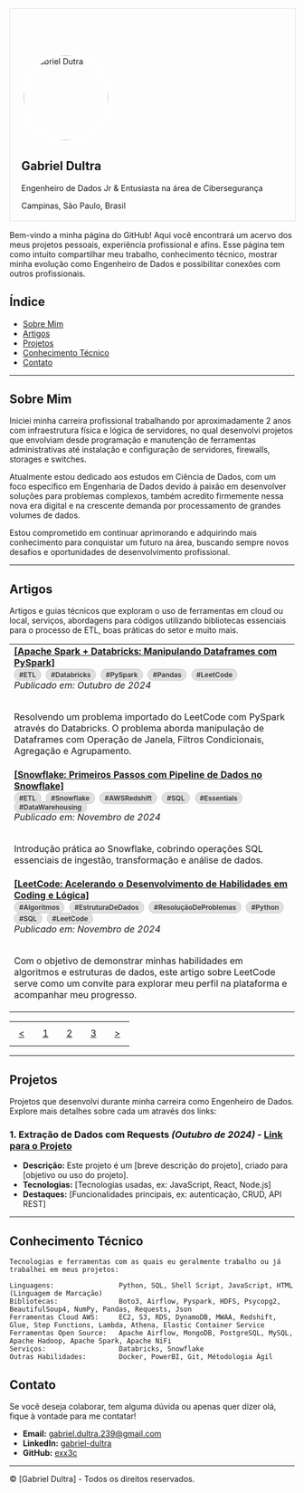<div style="width: 100%; border: 1px solid #dfe2e5; overflow: hidden; margin-bottom: 16px;">
  <!-- Imagem de Fundo -->
  <div style="width: 100%; background-image: url('https://media.licdn.com/dms/image/v2/D4E16AQFxAQHoxQmq6w/profile-displaybackgroundimage-shrink_350_1400/profile-displaybackgroundimage-shrink_350_1400/0/1719354406463?e=1733961600&v=beta&t=SPUztuTiGKKWeEHkbGfSGljAo_cb2sNuUZmz14ux58k'); background-size: cover; height: 190px;"></div>

  <!-- Conteúdo Principal: Foto de Perfil e Informações -->
  <div style="width: 100%; text-align: left; padding: 20px; padding-bottom: 4px; margin-top: -72px;">
    <!-- Foto de Perfil -->
    <img src="https://media.licdn.com/dms/image/v2/D4E03AQG8Zs47HC0Bew/profile-displayphoto-shrink_800_800/profile-displayphoto-shrink_800_800/0/1718231760894?e=1733961600&v=beta&t=gCoabjw99nQ7yo8QTmoVLlxMVt32tQfStIOOJsxo7fU" alt="Gabriel Dutra" style="width: 150px; height: 150px; border-radius: 50%; border: 4px solid white; margin-top: -60px;">
    <!-- Nome e Descrição -->
    <h2>Gabriel Dultra</h2>
    <p>Engenheiro de Dados Jr & Entusiasta na área de Cibersegurança</p>
    <p>Campinas, São Paulo, Brasil</p>
  </div>
</div>

Bem-vindo a minha página do GitHub! Aqui você encontrará um acervo dos meus projetos pessoais, experiência profissional e afins. Esse página tem como intuito compartilhar meu trabalho, conhecimento técnico, mostrar minha evolução como Engenheiro de Dados e possibilitar conexões com outros profissionais.

## Índice
- [Sobre Mim](#sobre-mim)
- [Artigos](#artigos)
- [Projetos](#projetos)
- [Conhecimento Técnico](#conhecimento-técnico)
- [Contato](#contato)

---

## Sobre Mim
Iniciei minha carreira profissional trabalhando por aproximadamente 2 anos com infraestrutura física e lógica de servidores, no qual desenvolvi projetos que envolviam desde programação e manutenção de ferramentas administrativas até instalação e configuração de servidores, firewalls, storages e switches.

Atualmente estou dedicado aos estudos em Ciência de Dados, com um foco específico em Engenharia de Dados devido à paixão em desenvolver soluções para problemas complexos, também acredito firmemente nessa nova era digital e na crescente demanda por processamento de grandes volumes de dados.

Estou comprometido em continuar aprimorando e adquirindo mais conhecimento para conquistar um futuro na área, buscando sempre novos desafios e oportunidades de desenvolvimento profissional.

---

## Artigos
Artigos e guias técnicos que exploram o uso de ferramentas em cloud ou local, serviços, abordagens para códigos utilizando bibliotecas essenciais para o processo de ETL, boas práticas do setor e muito mais.

<table>
  <tr>
    <td>
      <a href="databricks"><b>[Apache Spark + Databricks: Manipulando Dataframes com PySpark]</b></a>
      <br>
      <span style="background-color:#e0e0e0; color:#333; padding:2px 8px; border-radius:15px; font-size:12px; font-weight:600; border:1px solid #ccc;">#ETL</span>&nbsp;
      <span style="background-color:#e0e0e0; color:#333; padding:2px 8px; border-radius:15px; font-size:12px; font-weight:600; border:1px solid #ccc;">#Databricks</span>&nbsp;
      <span style="background-color:#e0e0e0; color:#333; padding:2px 8px; border-radius:15px; font-size:12px; font-weight:600; border:1px solid #ccc;">#PySpark</span>&nbsp;
      <span style="background-color:#e0e0e0; color:#333; padding:2px 8px; border-radius:15px; font-size:12px; font-weight:600; border:1px solid #ccc;">#Pandas</span>&nbsp;
      <span style="background-color:#e0e0e0; color:#333; padding:2px 8px; border-radius:15px; font-size:12px; font-weight:600; border:1px solid #ccc;">#LeetCode</span>&nbsp;
      <br>
      <i>Publicado em: Outubro de 2024</i><br><br>
      <p>Resolvendo um problema importado do LeetCode com PySpark através do Databricks. O problema aborda manipulação de Dataframes com Operação de Janela, Filtros Condicionais, Agregação e Agrupamento.</p>
    </td>
  </tr>
  <tr>
    <td>
      <a href="snowflake"><b>[Snowflake: Primeiros Passos com Pipeline de Dados no Snowflake]</b></a>
      <br>
      <span style="background-color:#e0e0e0; color:#333; padding:2px 8px; border-radius:15px; font-size:12px; font-weight:600; border:1px solid #ccc;">#ETL</span>&nbsp;
      <span style="background-color:#e0e0e0; color:#333; padding:2px 8px; border-radius:15px; font-size:12px; font-weight:600; border:1px solid #ccc;">#Snowflake</span>&nbsp;
      <span style="background-color:#e0e0e0; color:#333; padding:2px 8px; border-radius:15px; font-size:12px; font-weight:600; border:1px solid #ccc;">#AWSRedshift</span>&nbsp;
      <span style="background-color:#e0e0e0; color:#333; padding:2px 8px; border-radius:15px; font-size:12px; font-weight:600; border:1px solid #ccc;">#SQL</span>&nbsp;
      <span style="background-color:#e0e0e0; color:#333; padding:2px 8px; border-radius:15px; font-size:12px; font-weight:600; border:1px solid #ccc;">#Essentials</span>&nbsp;
      <span style="background-color:#e0e0e0; color:#333; padding:2px 8px; border-radius:15px; font-size:12px; font-weight:600; border:1px solid #ccc;">#DataWarehousing</span>
      <br>
      <i>Publicado em: Novembro de 2024</i><br><br>        
      <p>Introdução prática ao Snowflake, cobrindo operações SQL essenciais de ingestão, transformação e análise de dados.</p>
    </td>
  </tr>
  <tr>
    <td>
      <a href="snowflake"><b>[LeetCode: Acelerando o Desenvolvimento de Habilidades em Coding e Lógica]</b></a>
      <br>
      <span style="background-color:#e0e0e0; color:#333; padding:2px 8px; border-radius:15px; font-size:12px; font-weight:600; border:1px solid #ccc;">#Algoritmos</span>&nbsp;
      <span style="background-color:#e0e0e0; color:#333; padding:2px 8px; border-radius:15px; font-size:12px; font-weight:600; border:1px solid #ccc;">#EstruturaDeDados</span>&nbsp;
       <span style="background-color:#e0e0e0; color:#333; padding:2px 8px; border-radius:15px; font-size:12px; font-weight:600; border:1px solid #ccc;">#ResoluçãoDeProblemas</span>&nbsp;
      <span style="background-color:#e0e0e0; color:#333; padding:2px 8px; border-radius:15px; font-size:12px; font-weight:600; border:1px solid #ccc;">#Python</span>&nbsp;
      <span style="background-color:#e0e0e0; color:#333; padding:2px 8px; border-radius:15px; font-size:12px; font-weight:600; border:1px solid #ccc;">#SQL</span>&nbsp;
      <span style="background-color:#e0e0e0; color:#333; padding:2px 8px; border-radius:15px; font-size:12px; font-weight:600; border:1px solid #ccc;">#LeetCode</span>&nbsp;
      <br>
      <i>Publicado em: Novembro de 2024</i><br><br>        
      <p>Com o objetivo de demonstrar minhas habilidades em algoritmos e estruturas de dados, este artigo sobre LeetCode serve como um convite para explorar meu perfil na plataforma e acompanhar meu progresso.</p>
    </td>
  </tr>
</table>

<table>
  <tr>
    <td><a href="#" style="display: block; text-align: center; padding: 8px;">&#60;</a></td> <!-- Botão "Anterior" -->
    <td><a href="#" style="display: block; text-align: center; padding: 8px;">1</a></td> <!-- Página 1 -->
    <td><a href="#" style="display: block; text-align: center; padding: 8px;">2</a></td> <!-- Página 2 -->
    <td><a href="#" style="display: block; text-align: center; padding: 8px;">3</a></td> <!-- Página 3 -->
    <td><a href="#" style="display: block; text-align: center; padding: 8px;">&#62;</a></td> <!-- Botão "Próxima" -->
  </tr>
</table>

---

## Projetos
Projetos que desenvolvi durante minha carreira como Engenheiro de Dados. Explore mais detalhes sobre cada um através dos links:

### 1. Extração de Dados com Requests *(Outubro de 2024)* - [Link para o Projeto](https://github.com/seuusuario/projeto-a)
   - **Descrição:** Este projeto é um [breve descrição do projeto], criado para [objetivo ou uso do projeto].
   - **Tecnologias:** [Tecnologias usadas, ex: JavaScript, React, Node.js]
   - **Destaques:** [Funcionalidades principais, ex: autenticação, CRUD, API REST]

---

## Conhecimento Técnico

```
Tecnologias e ferramentas com as quais eu geralmente trabalho ou já trabalhei em meus projetos:

Linguagens:                Python, SQL, Shell Script, JavaScript, HTML (Linguagem de Marcação)
Bibliotecas:               Boto3, Airflow, Pyspark, HDFS, Psycopg2, BeautifulSoup4, NumPy, Pandas, Requests, Json
Ferramentas Cloud AWS:     EC2, S3, RDS, DynamoDB, MWAA, Redshift, Glue, Step Functions, Lambda, Athena, Elastic Container Service
Ferramentas Open Source:   Apache Airflow, MongoDB, PostgreSQL, MySQL, Apache Hadoop, Apache Spark, Apache NiFi
Serviços:                  Databricks, Snowflake
Outras Habilidades:        Docker, PowerBI, Git, Métodologia Ágil
```

## Contato

Se você deseja colaborar, tem alguma dúvida ou apenas quer dizer olá, fique à vontade para me contatar! 

- **Email:** [gabriel.dultra.239@gmail.com](mailto:gabriel.dultra.239@gmail.com)
- **LinkedIn:** [gabriel-dultra](https://www.linkedin.com/in/gabriel-dultra/)
- **GitHub:** [exx3c](https://github.com/exx3c/)

---

© [Gabriel Dultra] - Todos os direitos reservados.
